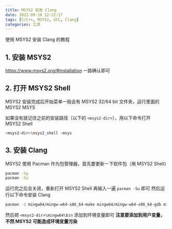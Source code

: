```yaml
---
title: MSYS2 安装 Clang
date: 2022-09-10 12:22:17
tags: [C/C++, MSYS2, GCC, Clang]
categories: 工具
---
```


使用 MSYS2 安装 Clang 的教程

<!-- more -->

## 1. 安装 MSYS2

<https://www.msys2.org/#installation>
一路确认即可

## 2. 打开 MSYS2 Shell

MSYS2 安装完成后开始菜单一般会有 MSYS2 32/64 bit 文件夹，运行里面的 MSYS2 MSYS

如果没有就记住之前的安装路径（以下的 `<msys2-dir>`），用以下命令打开 MSYS2 Shell

```bash
<msys2-dir>\msys2_shell -msys
```

## 3. 安装 Clang

MSYS2 使用 Pacman 作为包管理器，首先要更新一下软件包（用 MSYS2 Shell）

```bash
pacman -Sy
pacman -Su
```

运行完之后会关闭，重新打开 MSYS2 Shell 再输入一遍 `pacman -Su` 即可
然后运行以下命令安装 Clang

```bash
pacman -S mingw64/mingw-w64-x86_64-make mingw64/mingw-w64-x86_64-gdb mingw64/mingw-w64-x86_64-clang
```

然后把 `<msys2-dir>\mingw64\bin` 添加到环境变量即可
**注意要添加到用户变量，不然 MSYS2 可能造成环境变量污染**

